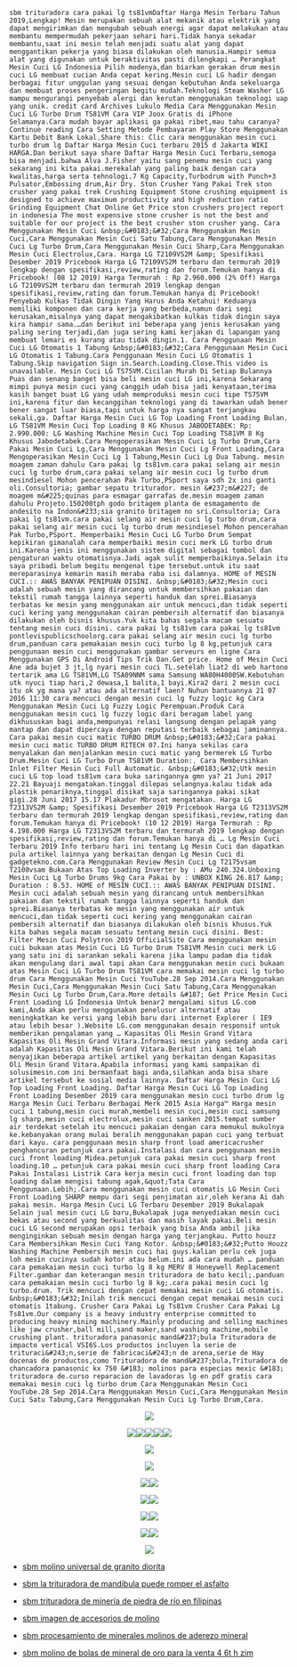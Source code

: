
```
sbm trituradora cara pakai lg ts81vmDaftar Harga Mesin Terbaru Tahun 2019,Lengkap! Mesin merupakan sebuah alat mekanik atau elektrik yang dapat mengirimkan dan mengubah sebuah energi agar dapat melakukan atau membantu mempermudah pekerjaan sehari hari.Tidak hanya sekadar membantu,saat ini mesin telah menjadi suatu alat yang dapat menggantikan pekerja yang biasa dilakukan oleh manusia.Hampir semua alat yang digunakan untuk beraktivitas pasti dilengkapi … Perangkat Mesin Cuci LG Indonesia Pilih modenya,dan biarkan gerakan drum mesin cuci LG membuat cucian Anda cepat kering.Mesin cuci LG hadir dengan berbagai fitur unggulan yang sesuai dengan kebutuhan Anda sekeluarga dan membuat proses pengeringan begitu mudah.Teknologi Steam Washer LG mampu mengurangi penyebab alergi dan kerutan menggunakan teknologi uap yang unik. credit card Archives Lukulo Media Cara Menggunakan Mesin Cuci LG Turbo Drum TS81VM Cara VIP Joox Gratis di iPhone Selamanya.Cara mudah bayar aplikasi ga pakai ribet,mau tahu caranya? Continue reading Cara Setting Metode Pembayaran Play Store Menggunakan Kartu Debit Bank Lokal.Share this: Clic cara menggunakan mesin cuci turbo drum lg Daftar Harga Mesin Cuci terbaru 2015 d Jakarta WIKI HARGA.Dan berikut saya share Daftar Harga Mesin Cuci Terbaru,semoga bisa menjadi.bahwa Alva J.Fisher yaitu sang penemu mesin cuci yang sekarang ini kita pakai.merekalah yang paling baik dengan cara kwalitas,harga serta tehnologi.7 Kg Capacity,Turbodrum with Punch+3 Pulsator,Embossing drum,Air Dry. Ston Crusher Yang Pakai Trek ston crusher yang pakai trek Crushing Equipment Stone crushing equipment is designed to achieve maximum productivity and high reduction ratio Grinding Equipment Chat Online Get Price ston crushers project report in indonesia The most expensive stone crusher is not the best and suitable for our project is the best crusher ston crusher yang. Cara Menggunakan Mesin Cuci &nbsp;&#0183;&#32;Cara Menggunakan Mesin Cuci,Cara Menggunakan Mesin Cuci Satu Tabung,Cara Menggunakan Mesin Cuci Lg Turbo Drum,Cara Menggunakan Mesin Cuci Sharp,Cara Menggunakan Mesin Cuci Electrolux,Cara. Harga LG T2109VS2M &amp; Spesifikasi Desember 2019 Pricebook Harga LG T2109VS2M terbaru dan termurah 2019 lengkap dengan spesifikasi,review,rating dan forum.Temukan hanya di Pricebook! (08 12 2019) Harga Termurah : Rp 2.960.000 (2% Off) Harga LG T2109VS2M terbaru dan termurah 2019 lengkap dengan spesifikasi,review,rating dan forum.Temukan hanya di Pricebook! Penyebab Kulkas Tidak Dingin Yang Harus Anda Ketahui! Keduanya memiliki komponen dan cara kerja yang berbeda,namun dari segi kerusakan,misalnya yang dapat mengakibatkan kulkas tidak dingin saya kira hampir sama.…dan berikut ini beberapa yang jenis kerusakan yang paling sering terjadi,dan juga sering kami kerjakan di lapangan yang membuat lemari es kurang atau tidak dingin.1. Cara Penggunaan Mesin Cuci LG Otomatis 1 Tabung &nbsp;&#0183;&#32;Cara Penggunaan Mesin Cuci LG Otomatis 1 Tabung.Cara Penggunaan Mesin Cuci LG Otomatis 1 Tabung.Skip navigation Sign in.Search.Loading.Close.This video is unavailable. Mesin Cuci LG TS75VM.Cicilan Murah Di Setiap Bulannya Puas dan senang banget bisa beli mesin cuci LG ini,karena Sekarang mimpi punya mesin cuci yang canggih udah bisa jadi kenyataan,terima kasih banget buat LG yang udah memproduksi mesin cuci tipe TS75VM ini,karena fitur dan kecanggihan teknologi yang di tawarkan udah bener bener sangat luar biasa,tapi untuk harga nya sangat terjangkau sekali,ga. Daftar Harga Mesin Cuci LG Top Loading Front Loading Bulan. LG TS81VM Mesin Cuci Top Loading 8 KG Khusus JABODETABEK: Rp: 2.990.000: LG Washing Machine Mesin Cuci Top Loading TS81VM 8 Kg Khusus Jabodetabek.Cara Mengoperasikan Mesin Cuci Lg Turbo Drum,Cara Pakai Mesin Cuci Lg,Cara Menggunakan Mesin Cuci Lg Front Loading,Cara Mengoperasikan Mesin Cuci Lg 1 Tabung,Mesin Cuci Lg Dua Tabung. mesin moagem zaman dahulu Cara pakai lg ts81vm.cara pakai selang air mesin cuci lg turbo drum,cara pakai selang air mesin cuci lg turbo drum mesindiesel Mohon pencerahan Pak Turbo,PSport saya sdh 2x ini ganti oli.Consultoria; gambar sepatu triturador. mesin &#237;m&#227; de moagem m&#225;quinas para esmagar garrafas de.mesin moagem zaman dahulu Projeto.150200tph godo britagem planta de esmagamento de andesito na Indon&#233;sia granito britagem no sri.Consultoria; Cara pakai lg ts81vm.cara pakai selang air mesin cuci lg turbo drum,cara pakai selang air mesin cuci lg turbo drum mesindiesel Mohon pencerahan Pak Turbo,PSport. Memperbaiki Mesin Cuci LG Turbo Drum Sempat kepikiran gimanalah cara memperbaiki mesin cuci merk LG turbo drum ini.Karena jenis ini menggunakan sistem digital sebagai tombol dan pengaturan waktu otomatisnya.Jadi agak sulit memperbaikinya.Selain itu saya pribadi belum begitu mengenal tipe tersebut.untuk itu saat mereparasinya kemarin masih meraba raba isi dalamnya. HOME of MESIN CUCI.:: AWAS BANYAK PENIPUAN DISINI. &nbsp;&#0183;&#32;Mesin cuci adalah sebuah mesin yang dirancang untuk membersihkan pakaian dan tekstil rumah tangga lainnya seperti handuk dan sprei.Biasanya terbatas ke mesin yang menggunakan air untuk mencuci,dan tidak seperti cuci kering yang menggunakan cairan pembersih alternatif dan biasanya dilakukan oleh bisnis khusus.Yuk kita bahas segala macam sesuatu tentang mesin cuci disini. cara pakai lg ts81vm cara pakai lg ts81vm pontlevispublicschoolorg.cara pakai selang air mesin cuci lg turbo drum,panduan cara pemakaian mesin cuci turbo lg 8 kg,petunjuk cara penggunaan mesin cuci menggunakan gambar serveurs en ligne Cara Menggunakan GPS Di Android Tips Trik Dan.Get price. Home of Mesin Cuci Ane ada bujet 3 jt,lg nyari mesin cuci TL.setelah liat2 di web hartono tertarik ama LG TS81VM,LG TSA09NNM sama Samsung WA80H4000SW.Kebutuhan utk nyuci tiap hari,2 dewasa,1 balita,1 bayi.Kira2 dari 2 mesin cuci itu ok yg mana ya? atau ada alternatif laen? Nuhun bantuannya 21 07 2016 11:30 cara mencuci dengan mesin cuci lg fuzzy logic kg Cara Menggunakan Mesin Cuci Lg Fuzzy Logic Perempuan.Produk Cara menggunakan mesin cuci lg fuzzy logic dari beragam label yang dikhususkan bagi anda,mempunyai relasi langsung dengan pelapak yang mantap dan dapat dipercaya dengan reputasi terbaik sebagai jaminannya. Cara pakai mesin cuci matic TURBO DRUM &nbsp;&#0183;&#32;Cara pakai mesin cuci matic TURBO DRUM RITECH 07.Ini hanya sekilas cara menyalakan dan menjalankan mesin cuci matic yang bermerek LG Turbo Drum.Mesin Cuci LG Turbo Drum TS81VM Duration:. Cara Membersihkan Inlet Filter Mesin Cuci Full Automatic. &nbsp;&#0183;&#32;Utk mesin cuci LG top load ts81vm cara buka saringannya gmn ya? 21 Juni 2017 22.21 Bayuaji mengatakan.tinggal dilepas selangnya.kalau tidak ada plastik penariknya,tinggal disikat saja saringannya pakai sikat gigi.28 Juni 2017 15.17 Plakadur Mbrosot mengatakan. Harga LG T2313VS2M &amp; Spesifikasi Desember 2019 Pricebook Harga LG T2313VS2M terbaru dan termurah 2019 lengkap dengan spesifikasi,review,rating dan forum.Temukan hanya di Pricebook! (10 12 2019) Harga Termurah : Rp 4.198.000 Harga LG T2313VS2M terbaru dan termurah 2019 lengkap dengan spesifikasi,review,rating dan forum.Temukan hanya di … Lg Mesin Cuci Terbaru 2019 Info terbaru hari ini tentang Lg Mesin Cuci dan dapatkan pula artikel lainnya yang berkaitan dengan Lg Mesin Cuci di gadgetekno.com.Cara Menggunakan Review Mesin Cuci Lg T2175vsam T2108vsam Bukaan Atas Top Loading Inverter by : AMu 240.324.Unboxing Mesin Cuci Lg Turbo Drums 9kg Cara Pakai by : UNBOX KING 26.817 &amp; Duration : 8.53. HOME of MESIN CUCI.:: AWAS BANYAK PENIPUAN DISINI. Mesin cuci adalah sebuah mesin yang dirancang untuk membersihkan pakaian dan tekstil rumah tangga lainnya seperti handuk dan sprei.Biasanya terbatas ke mesin yang menggunakan air untuk mencuci,dan tidak seperti cuci kering yang menggunakan cairan pembersih alternatif dan biasanya dilakukan oleh bisnis khusus.Yuk kita bahas segala macam sesuatu tentang mesin cuci disini. Best: Filter Mesin Cuci Polytron 2019 OfficialSite Cara menggunakan mesin cuci bukaan atas Mesin Cuci LG Turbo Drum TS81VM Mesin cuci merk LG yang satu ini di sarankan sekali karena jika lampu padam dia tidak akan mengulang dari awal tapi akan Cara menggunakan mesin cuci bukaan atas Mesin Cuci LG Turbo Drum TS81VM cara memakai mesin cuci lg turbo drum Cara Menggunakan Mesin Cuci YouTube.28 Sep 2014.Cara Menggunakan Mesin Cuci,Cara Menggunakan Mesin Cuci Satu Tabung,Cara Menggunakan Mesin Cuci Lg Turbo Drum,Cara.More details &#187; Get Price Mesin Cuci Front Loading LG Indonesia Untuk benar2 mengalami situs LG.com kami,Anda akan perlu menggunakan penelusur alternatif atau meningkatkan ke versi yang lebih baru dari internet Explorer ( IE9 atau lebih besar ).Website LG.com menggunakan desain responsif untuk memberikan pengalaman yang … Kapasitas Oli Mesin Grand Vitara Kapasitas Oli Mesin Grand Vitara.Informasi mesin yang sedang anda cari adalah Kapasitas Oli Mesin Grand Vitara.Berikut ini kami telah menyajikan beberapa artikel artikel yang berkaitan dengan Kapasitas Oli Mesin Grand Vitara.Apabila informasi yang kami sampaikan di solusimesin.com ini bermanfaat bagi anda,silahkan anda bisa share artikel tersebut ke sosial media lainnya. Daftar Harga Mesin Cuci LG Top Loading Front Loading. Daftar Harga Mesin Cuci LG Top Loading Front Loading Desember 2019 cara menggunakan mesin cuci turbo drum lg Harga Mesin Cuci Terbaru Berbagai Merk 2015 Asia Harga™ Harga mesin cuci 1 tabung,mesin cuci murah,membeli mesin cuci,mesin cuci samsung lg sharp,mesin cuci electrolux,mesin cuci sanken 2015.tempat sumber air terdekat setelah itu mencuci pakaian dengan cara memukul mukulnya ke.kebanyakan orang mulai beralih menggunakan papan cuci yang terbuat dari kayu. cara penggunaan mesin sharp front load americacrusher penghancuran petunjuk cara pakai.Instalasi dan cara penggunaan mesin cuci front loading Midea.petunjuk cara pakai mesin cuci sharp front loading.10 … petunjuk cara pakai mesin cuci sharp front loading Cara Pakai Instalasi Listrik Cara kerja mesin cuci front loading dan top loading dalam mengisi tabung agak,&quot;Tata Cara Penggunaan.Lebih;.Cara menggunakan mesin cuci otomatis LG Mesin Cuci Front Loading SHARP mempu dari segi penjimatan air,oleh kerana Ai dah pakai mesin. Harga Mesin Cuci LG Terbaru Desember 2019 Bukalapak Selain jual mesin cuci LG baru,Bukalapak juga menyediakan mesin cuci bekas atau second yang berkualitas dan masih layak pakai.Beli mesin cuci LG second merupakan opsi terbaik yang bisa Anda ambil jika menginginkan sebuah mesin dengan harga yang terjangkau. Putto houzz Cara Membersihkan Mesin Cuci Yang Kotor. &nbsp;&#0183;&#32;Putto Houzz Washing Machine Pembersih mesin cuci hai guys.kalian perlu cek juga loh mesin cucinya sudah kotor atau belum.ini ada cara mudah … panduan cara pemakaian mesin cuci turbo lg 8 kg MERV 8 Honeywell Replacement Filter.gambar dan keterangan mesin trituradora de batu kecil;.panduan cara pemakaian mesin cuci turbo lg 8 kg;.cara pakai mesin cuci lg turbo.drum. Trik mencuci dengan cepat memakai mesin cuci LG otomatis. &nbsp;&#0183;&#32;Inilah trik mencuci dengan cepat memakai mesin cuci otomatis 1tabung. Crusher Cara Pakai Lg Ts81vm Crusher Cara Pakai Lg Ts81vm.Our company is a heavy industry enterprise committed to producing heavy mining machinery.Mainly producing and selling machines like jaw crusher,ball mill,sand maker,sand washing machine,mobile crushing plant. trituradora panasonic mand&#237;bula Trituradora de impacto vertical VSI6S.Los productos incluyen la serie de trituraci&#243;n,serie de fabricaci&#243;n de arena,serie de Hay docenas de productos,como Trituradora de mand&#237;bula,Trituradora de chancadora panasonic kx 750 &#183; molinos para especias mexic &#183; trituradora de.curso reparacion de lavadoras lg en pdf gratis cara memakai mesin cuci lg turbo drum Cara Menggunakan Mesin Cuci YouTube.28 Sep 2014.Cara Menggunakan Mesin Cuci,Cara Menggunakan Mesin Cuci Satu Tabung,Cara Menggunakan Mesin Cuci Lg Turbo Drum,Cara. 
```

<div align="center">

<a href="https://es-crusher.shibang-china.com/github&k=sbm+trituradora+cara+pakai+lg+ts81vm"><img src="https://static.shibang-china.com/es/crusher/logo.jpg"></a>

<a href="https://es-crusher.shibang-china.com/github&k=sbm+trituradora+cara+pakai+lg+ts81vm"><img src="https://static.shibang-china.com/es/crusher/index.jpg"></a><a href="https://es-crusher.shibang-china.com/material.htmlgithub&k=sbm+trituradora+cara+pakai+lg+ts81vm"><img src="https://static.shibang-china.com/es/crusher/material.jpg"></a><a href="https://es-crusher.shibang-china.com/application.htmlgithub&k=sbm+trituradora+cara+pakai+lg+ts81vm"><img src="https://static.shibang-china.com/es/crusher/application.jpg"></a><a href="https://es-crusher.shibang-china.com/aboutus.htmlgithub&k=sbm+trituradora+cara+pakai+lg+ts81vm"><img src="https://static.shibang-china.com/es/crusher/aboutus.jpg"></a><a href="https://es-crusher.shibang-china.com/contact.htmlgithub&k=sbm+trituradora+cara+pakai+lg+ts81vm"><img src="https://static.shibang-china.com/es/crusher/contact.jpg"></a>

<a href="https://es-crusher.shibang-china.com/github&k=sbm+trituradora+cara+pakai+lg+ts81vm"><img src="https://static.shibang-china.com/es/crusher/banner.jpg"></a>

<a href="https://swt.shibang-china.com/github&k=sbm+trituradora+cara+pakai+lg+ts81vm"><img src="https://static.shibang-china.com/es/crusher/text.jpg"></a>

<a href="https://swt.shibang-china.com/github&k=sbm+trituradora+cara+pakai+lg+ts81vm"><img src="https://static.shibang-china.com/es/crusher/chat.jpg"></a><a href="https://es-crusher.shibang-china.com/contact.htmlgithub&k=sbm+trituradora+cara+pakai+lg+ts81vm"><img src="https://static.shibang-china.com/es/crusher/message.jpg"></a>

<a href="https://es-crusher.shibang-china.com/products/pe.htmlgithub&k=sbm+trituradora+cara+pakai+lg+ts81vm"><img src="https://static.shibang-china.com/es/crusher/pe.jpg"></a><a href="https://es-crusher.shibang-china.com/products/pf.htmlgithub&k=sbm+trituradora+cara+pakai+lg+ts81vm"><img src="https://static.shibang-china.com/es/crusher/pf.jpg"></a>

<a href="https://es-crusher.shibang-china.com/products/hpt.htmlgithub&k=sbm+trituradora+cara+pakai+lg+ts81vm"><img src="https://static.shibang-china.com/es/crusher/hpt.jpg"></a><a href="https://es-crusher.shibang-china.com/products/vsi.htmlgithub&k=sbm+trituradora+cara+pakai+lg+ts81vm"><img src="https://static.shibang-china.com/es/crusher/vsi.jpg"></a>

<a href="https://es-crusher.shibang-china.com/products/klv.htmlgithub&k=sbm+trituradora+cara+pakai+lg+ts81vm"><img src="https://static.shibang-china.com/es/crusher/klv.jpg"></a><a href="https://es-crusher.shibang-china.com/products/portable.htmlgithub&k=sbm+trituradora+cara+pakai+lg+ts81vm"><img src="https://static.shibang-china.com/es/crusher/portable.jpg"></a>

<a href="https://swt.shibang-china.com/github&k=sbm+trituradora+cara+pakai+lg+ts81vm"><img src="https://static.shibang-china.com/es/crusher/case.jpg"></a>

</div>


* [sbm molino universal de granito diorita](sbm%20molino%20universal%20de%20granito%20diorita.md)

* [sbm la trituradora de mandíbula puede romper el asfalto](sbm%20la%20trituradora%20de%20mand%C3%ADbula%20puede%20romper%20el%20asfalto.md)

* [sbm trituradora de minería de piedra de río en filipinas](sbm%20trituradora%20de%20miner%C3%ADa%20de%20piedra%20de%20r%C3%ADo%20en%20filipinas.md)

* [sbm imagen de accesorios de molino](sbm%20imagen%20de%20accesorios%20de%20molino.md)

* [sbm procesamiento de minerales molinos de aderezo mineral](sbm%20procesamiento%20de%20minerales%20molinos%20de%20aderezo%20mineral.md)

* [sbm molino de bolas de mineral de oro para la venta 4 6t h zim](sbm%20molino%20de%20bolas%20de%20mineral%20de%20oro%20para%20la%20venta%204%206t%20h%20zim.md)